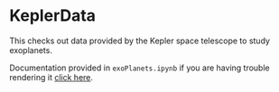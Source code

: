 # KeplerData
This checks out data provided by the Kepler space telescope to study exoplanets.

Documentation provided in `exoPlanets.ipynb` if you are having trouble rendering it [click here](https://nbviewer.jupyter.org/github/techshot25/KeplerData/blob/master/exoPlanets.ipynb).
